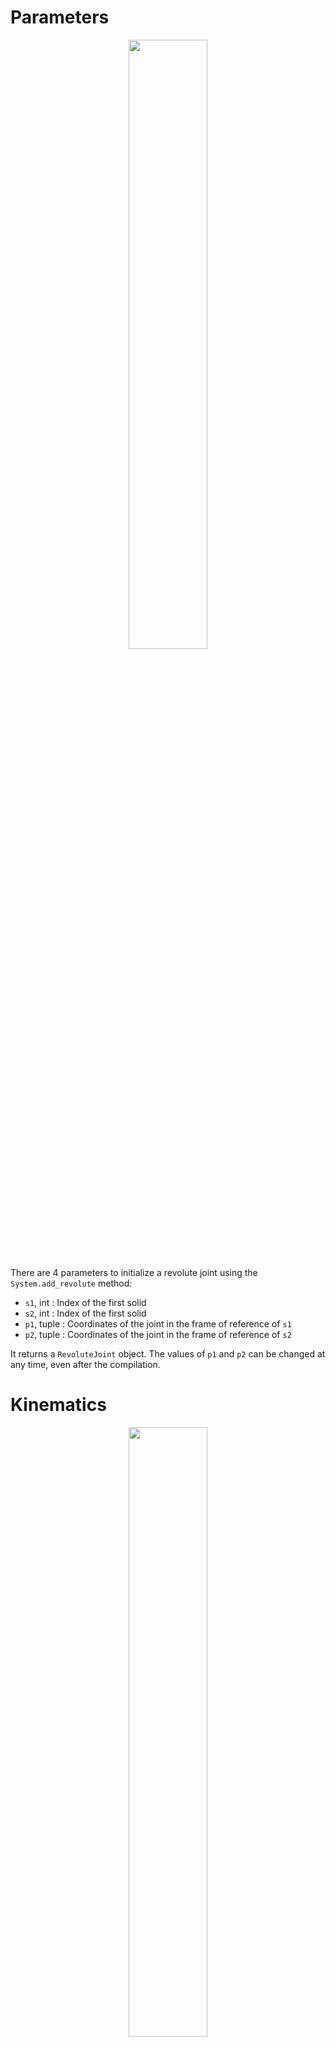 # Parameters

<p align="center">
    <img width="50%" src="https://user-images.githubusercontent.com/93446869/180985073-b8f29ecb-9536-444b-bb1d-f5c63a8198e6.svg">
</p>

There are 4 parameters to initialize a revolute joint using the `System.add_revolute` method:

- `s1`, int : Index of the first solid
- `s2`, int : Index of the first solid
- `p1`, tuple : Coordinates of the joint in the frame of reference of `s1`
- `p2`, tuple : Coordinates of the joint in the frame of reference of `s2`

It returns a `RevoluteJoint` object.
The values of `p1` and `p2` can be changed at any time, even after the compilation. 

# Kinematics

<p align="center">
    <img width="50%" src="https://user-images.githubusercontent.com/93446869/180985253-4236026d-37ac-4d80-8c5a-075d7e914bbe.svg">
</p>

- `angle`, 1darray : Successive values of the angle between `s1` and `s2`
- `point`, 2darray : Coordinates of joint in the global frame of reference

`s1` est la référence : c'est par rapport à lui que l'angle de pivotement est exprimé. Le pilotage d'une liaison pivot permet de fixer l'attribut `angle`.

# Internal mechanical actions

<p align="center">
    <img width="50%" src="https://user-images.githubusercontent.com/93446869/181909316-8e097b1c-a33f-4740-a54a-1d95736e96df.svg">
</p>

## Input

- `set_torque(t)` : Defines an additional torque `t` apllied by `s2` on `s1` at the joint. `t` can of type int/float for a constant torque, 1darray for a time dependent torque or fonction (no arguments) for any dependence you want, it has to return one of the previous types.
For example, functions can depend on geometric/kinematic parameters of the mechanism even if it is not simulated yet.
It can be accessed after a dynamic/static simulation of the mechanism using the `input_torque` attribute.

## Outputs

- `force`, 2darray : Successive values of the force applied by `s2` on `s1` at the joint, it is described in the global frame of reference
- `torque`, 1darray : For blocked revolute joints only (and some related joints). Successive values of the torque`s2` needs to apply on `s1` at the joint to make the mechanism move like in the kinematic simulation. 
It is `None` when the joint is not blocked
